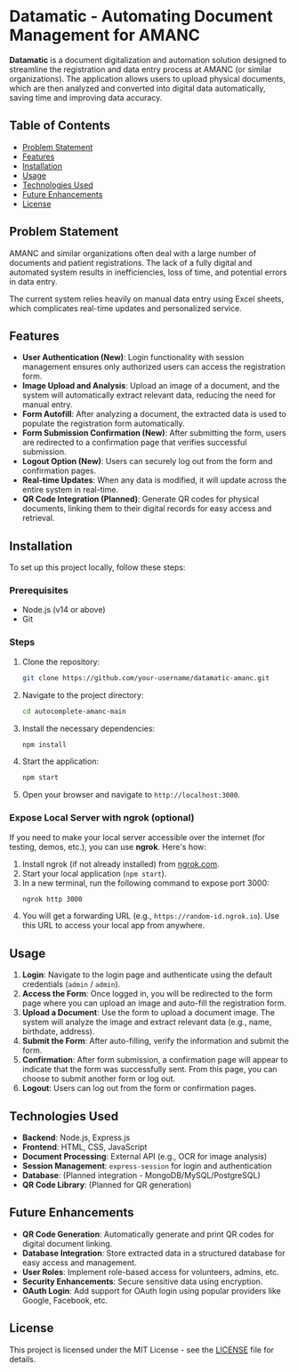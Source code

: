 # **Datamatic - Automating Document Management for AMANC**

**Datamatic** is a document digitalization and automation solution designed to streamline the registration and data entry process at AMANC (or similar organizations). The application allows users to upload physical documents, which are then analyzed and converted into digital data automatically, saving time and improving data accuracy.

## **Table of Contents**

- [Problem Statement](#problem-statement)
- [Features](#features)
- [Installation](#installation)
- [Usage](#usage)
- [Technologies Used](#technologies-used)
- [Future Enhancements](#future-enhancements)
- [License](#license)

## **Problem Statement**

AMANC and similar organizations often deal with a large number of documents and patient registrations. The lack of a fully digital and automated system results in inefficiencies, loss of time, and potential errors in data entry.

The current system relies heavily on manual data entry using Excel sheets, which complicates real-time updates and personalized service.

## **Features**

- **User Authentication (New)**: Login functionality with session management ensures only authorized users can access the registration form.
- **Image Upload and Analysis**: Upload an image of a document, and the system will automatically extract relevant data, reducing the need for manual entry.
- **Form Autofill**: After analyzing a document, the extracted data is used to populate the registration form automatically.
- **Form Submission Confirmation (New)**: After submitting the form, users are redirected to a confirmation page that verifies successful submission.
- **Logout Option (New)**: Users can securely log out from the form and confirmation pages.
- **Real-time Updates**: When any data is modified, it will update across the entire system in real-time.
- **QR Code Integration (Planned)**: Generate QR codes for physical documents, linking them to their digital records for easy access and retrieval.

## **Installation**

To set up this project locally, follow these steps:

### **Prerequisites**

- Node.js (v14 or above)
- Git

### **Steps**

1. Clone the repository:
   ```bash
   git clone https://github.com/your-username/datamatic-amanc.git
   ```
2. Navigate to the project directory:
   ```bash
   cd autocomplete-amanc-main
   ```
3. Install the necessary dependencies:
   ```bash
   npm install
   ```
4. Start the application:
   ```bash
   npm start
   ```
5. Open your browser and navigate to `http://localhost:3000`.

### **Expose Local Server with ngrok (optional)**

If you need to make your local server accessible over the internet (for testing, demos, etc.), you can use **ngrok**. Here's how:

1. Install ngrok (if not already installed) from [ngrok.com](https://ngrok.com/).
2. Start your local application (`npm start`).
3. In a new terminal, run the following command to expose port 3000:
   ```bash
   ngrok http 3000
   ```
4. You will get a forwarding URL (e.g., `https://random-id.ngrok.io`). Use this URL to access your local app from anywhere.

## **Usage**

1. **Login**: Navigate to the login page and authenticate using the default credentials (`admin` / `admin`).
2. **Access the Form**: Once logged in, you will be redirected to the form page where you can upload an image and auto-fill the registration form.
3. **Upload a Document**: Use the form to upload a document image. The system will analyze the image and extract relevant data (e.g., name, birthdate, address).
4. **Submit the Form**: After auto-filling, verify the information and submit the form.
5. **Confirmation**: After form submission, a confirmation page will appear to indicate that the form was successfully sent. From this page, you can choose to submit another form or log out.
6. **Logout**: Users can log out from the form or confirmation pages.

## **Technologies Used**

- **Backend**: Node.js, Express.js
- **Frontend**: HTML, CSS, JavaScript
- **Document Processing**: External API (e.g., OCR for image analysis)
- **Session Management**: `express-session` for login and authentication
- **Database**: (Planned integration - MongoDB/MySQL/PostgreSQL)
- **QR Code Library**: (Planned for QR generation)

## **Future Enhancements**

- **QR Code Generation**: Automatically generate and print QR codes for digital document linking.
- **Database Integration**: Store extracted data in a structured database for easy access and management.
- **User Roles**: Implement role-based access for volunteers, admins, etc.
- **Security Enhancements**: Secure sensitive data using encryption.
- **OAuth Login**: Add support for OAuth login using popular providers like Google, Facebook, etc.

## **License**

This project is licensed under the MIT License - see the [LICENSE](LICENSE) file for details.

